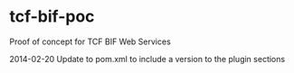 tcf-bif-poc
===========

Proof of concept for TCF BIF Web Services

2014-02-20
Update to pom.xml to include a version to the plugin sections
